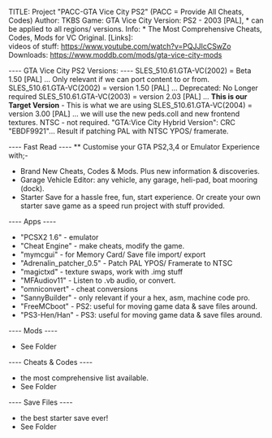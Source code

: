 TITLE: 			Project "PACC-GTA Vice City PS2"	(PACC = Provide All Cheats, Codes)
Author:			TKBS
Game:			  GTA Vice City
Version:		PS2 - 2003 [PAL], * can be applied to all regions/ versions.
Info:			  * The Most Comprehensive Cheats, Codes, Mods for VC Original.
[Links]: 		
videos of stuff:  https://www.youtube.com/watch?v=PQJJIcCSwZo
Downloads:        https://www.moddb.com/mods/gta-vice-city-mods

---- GTA Vice City PS2 Versions:  ----
SLES_510.61.GTA-VC(2002) = Beta    1.50 [PAL]	...	Only relevant if we can port content to or from.
SLES_510.61.GTA-VC(2002) = version 1.50 [PAL]	...	Deprecated: No Longer required
SLES_510.61.GTA-VC(2003) = version 2.03 [PAL]	...	**This is our Target Version** - This is what we are using
SLES_510.61.GTA-VC(2004) = version 3.00 [PAL]	...	we will use the new peds.coll and new frontend textures.
NTSC  - not required.
"GTA:Vice City Hybrid Version": CRC "EBDF9921"...	 Result if patching PAL with NTSC YPOS/ framerate.

---- Fast Read ----
** Customise your GTA PS2,3,4 or Emulator Experience with;-
* Brand New Cheats, Codes & Mods. Plus new information & discoveries.
* Garage Vehicle Editor: any vehicle, any garage, heli-pad, boat mooring (dock).
* Starter Save for a hassle free, fun, start experience. Or create your own starter save game as a speed run project with stuff provided.

---- Apps ----
* "PCSX2 1.6"				      - emulator 
* "Cheat Engine" 			    - make cheats, modify the game.
* "mymcgui" 				      - for Memory Card/ Save file import/ export
* "Adrenalin_patcher_0.5"	- Patch PAL YPOS/ Framerate to NTSC
* "magictxd" 				      - texture swaps, work with .img stuff
* "MFAudiov11"				    - Listen to .vb audio, or convert.
* "omniconvert"				    - cheat conversions
* "SannyBuilder"			    - only relevant if your a hex, asm, machine code pro.
* "FreeMCboot"            - PS2: useful for moving game data & save files around.
* "PS3-Hen/Han"           - PS3: useful for moving game data & save files around.

---- Mods ----
* See Folder

---- Cheats & Codes ----
* the most comprehensive list available.
* See Folder

---- Save Files ----
* the best starter save ever!
* See Folder

